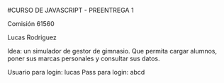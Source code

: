 #CURSO DE JAVASCRIPT - PREENTREGA 1

Comisión 61560

Lucas Rodriguez

Idea: un simulador de gestor de gimnasio. Que permita cargar alumnos, poner sus marcas personales y consultar sus datos.

Usuario para login:
lucas
Pass para login:
abcd

